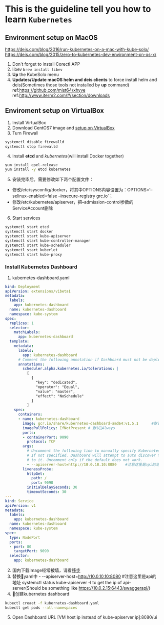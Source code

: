 # This is the guideline tell you how to learn `Kubernetes`

## Environment setup on MacOS
https://deis.com/blog/2016/run-kubernetes-on-a-mac-with-kube-solo/
https://deis.com/blog/2015/zero-to-kubernetes-dev-environment-on-os-x/
1. Don't forget to install Corectl APP
2. libev `brew install libev`
3. **Up** the KubeSolo menu
4. **Updates/Update macOS helm and deis clients** to force install helm and deis(Sometimes those tools not installed by **up** command)
ref:https://github.com/mist64/xhyve
ref:http://www.iterm2.com/#/section/downloads

## Enviroment setup on VirtualBox
1. Install VirtualBox
2. Download CentOS7 image and [setup on VirtualBox](http://resources.infosecinstitute.com/installing-configuring-centos-7-virtualbox/http://resources.infosecinstitute.com/installing-configuring-centos-7-virtualbox/)
3. Turn Firewall
```sh
systemctl disable firewalld
systemctl stop firewalld
```
4. Install **etcd** and *kubernetes*(will install Docker together)
```sh
yum install epel-release
yum install -y etcd kubernetes
```
5. 安装完毕后，需要修改如下两个配置文件： 
* 修改/etc/sysconfig/docker，将其中OPTIONS内容设置为：OPTIONS=’–selinux-enabled=false –insecure-registry grc.io’； 
* 修改/etc/kubernetes/apiserver，把–admission-control参数的ServiceAccount删除
6. Start services
```sh
systemctl start etcd
systemctl start docker
systemctl start kube-apiserver
systemctl start kube-controller-manager
systemctl start kube-scheduler
systemctl start kuberlet
systemctl start kube-proxy
```


### Install Kubernetes Dashboard
1. kubernetes-dashboard.yaml
```yaml
kind: Deployment 
apiVersion: extensions/v1beta1 
metadata: 
  labels: 
    app: kubernetes-dashboard 
  name: kubernetes-dashboard 
  namespace: kube-system 
spec: 
  replicas: 1 
  selector: 
    matchLabels: 
      app: kubernetes-dashboard 
  template: 
    metadata: 
      labels: 
        app: kubernetes-dashboard 
      # Comment the following annotation if Dashboard must not be deployed on master 
      annotations: 
        scheduler.alpha.kubernetes.io/tolerations: | 
          [ 
            { 
              "key": "dedicated", 
              "operator": "Equal", 
              "value": "master", 
              "effect": "NoSchedule" 
            } 
          ] 
    spec: 
      containers: 
      - name: kubernetes-dashboard 
        image: gcr.io/share/kubernetes-dashboard-amd64:v1.5.1      #默认的镜像是使用google的
        imagePullPolicy: IfNotPresent # 默认Always 
        ports: 
        - containerPort: 9090 
          protocol: TCP 
        args: 
          # Uncomment the following line to manually specify Kubernetes API server Host 
          # If not specified, Dashboard will attempt to auto discover the API server and connect 
          # to it. Uncomment only if the default does not work. 
          - --apiserver-host=http://10.0.10.10:8080    #注意这里是api的地址 
        livenessProbe: 
          httpGet: 
            path: / 
            port: 9090 
          initialDelaySeconds: 30 
          timeoutSeconds: 30 
--- 
kind: Service 
apiVersion: v1 
metadata: 
  labels: 
    app: kubernetes-dashboard 
  name: kubernetes-dashboard 
  namespace: kube-system 
spec: 
  type: NodePort 
  ports: 
  - port: 80 
    targetPort: 9090 
  selector: 
    app: kubernetes-dashboard 
```
2. 国内下载Image经常被墙，请看[移步](http://blog.csdn.net/qq_32971807/article/details/54693254)
3. 替换yaml中 - --apiserver-host=http://10.0.10.10:8080    #注意这里是api的地址 
systemctl status kube-apiserver -l to get the ip of api-server(Should be something like https://10.0.2.15:6443/swaggerapi/)
4. 创建kubernetes dashboard
```bash
kubectl creaet -f kubernetes-dashboard.yaml
kubectl get pods --all-namespaces
```
5. Open Dashboard URL [VM host ip instead of kube-apiserver ip]:8080/ui

